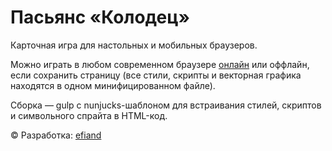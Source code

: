 # Пасьянс «Колодец»

Карточная игра для настольных и мобильных браузеров.

Можно играть в любом современном браузере [онлайн](https://well.efiand.ru) или оффлайн, если сохранить страницу (все стили, скрипты и векторная графика находятся в одном минифицированном файле).

Сборка — gulp с nunjucks-шаблоном для встраивания стилей, скриптов и символьного спрайта в HTML-код.

© Разработка: [efiand](https://portfolio.efiand.ru)
